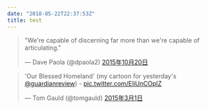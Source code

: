 ```yaml
---
date: "2018-05-22T22:37:53Z"
title: test
---
```


<blockquote class="twitter-tweet">
    <p lang="en" dir="ltr">
        &quot;We&#39;re capable of discerning far more than we&#39;re capable of articulating.&quot;</p>&mdash; Dave Paola (@dpaola2)
        <a href="https://twitter.com/dpaola2/status/656575987509936128?ref_src=twsrc%5Etfw">2015年10月20日</a>
</blockquote>


<blockquote class="twitter-tweet" data-lang="ja"><p lang="en" dir="ltr">&#39;Our Blessed Homeland&#39; (my cartoon for yesterday&#39;s <a href="https://twitter.com/guardianreview?ref_src=twsrc%5Etfw">@guardianreview</a>) - <a href="http://t.co/EliUnCOpIZ">pic.twitter.com/EliUnCOpIZ</a></p>&mdash; Tom Gauld (@tomgauld) <a href="https://twitter.com/tomgauld/status/571994690289061888?ref_src=twsrc%5Etfw">2015年3月1日</a></blockquote>
